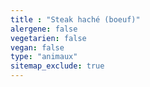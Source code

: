 ```yaml
---
title : "Steak haché (boeuf)"
alergene: false
vegetarien: false
vegan: false
type: "animaux"
sitemap_exclude: true
--- 
```

